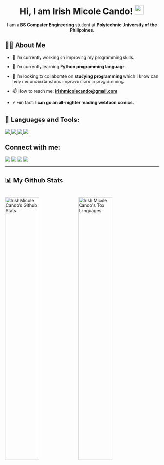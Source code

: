<h1 align="center">Hi, I am Irish Micole Cando! <img src="https://raw.githubusercontent.com/MartinHeinz/MartinHeinz/master/wave.gif" width="30px"></h1>
<p align="center"> I am a <b>BS Computer Engineering</b> student at <b>Polytechnic University of the Philippines</b>.</p>


## 🙋‍♂️ About Me

- 🔭 I’m currently working on improving my programming skills.

- 🌱 I’m currently learning **Python programming language**.

- 👯 I’m looking to collaborate on **studying programming** which I know can help me understand and improve more in programming.

- 📫 How to reach me: **irishmicolecando@gmail.com**

- ⚡ Fun fact: **I can go an all-nighter reading webtoon comics.**

## 🚀 Languages and Tools:

<p align="left"> 
    <a href="https://www.python.org" target="_blank"> <img src="https://img.icons8.com/color/48/000000/python.png"/> </a> 
    <a href="https://www.java.com" target="_blank"> <img src="https://img.icons8.com/color/48/000000/java-coffee-cup-logo.png"/> </a>
    <a href="https://www.w3.org/html/" target="_blank"> <img src="https://img.icons8.com/color/48/000000/html-5.png"/> </a> 
    <a href="https://www.w3schools.com/css/" target="_blank"> <img src="https://img.icons8.com/color/48/000000/css3.png"/> </a> 
</p>

## Connect with me:
<p align="left">

<a href = "https://www.linkedin.com/in/irish-micole-cando-851714225/" target="_blank"> <img src="https://img.icons8.com/fluent/48/000000/linkedin.png"/></a>
<a href = "https://www.facebook.com/ayreeeshcando" target="_blank"> <img src="https://img.icons8.com/color/48/000000/facebook.png"/></a>
<a href = "https://twitter.com/ayreeeshcando" target="_blank"> <img src="https://img.icons8.com/fluent/48/000000/twitter.png"/></a>
<a href = "https://www.instagram.com/ayreshcando/" target="_blank"> <img src="https://img.icons8.com/fluent/48/000000/instagram-new.png"/></a>
</p>

<hr>

## 📊 My Github Stats

  <br/>
    <a href="https://github.com/irishmicoletcando/github-readme-stats" target="_blank"><img alt="Irish Micole Cando's Github Stats" align="left" width="47%" src="https://github-readme-stats.vercel.app/api?username=irishmicoletcando&show_icons=true&theme=dark&bg_color=0D1117&text_color=ffffff&hide_border=true&icon_color=528AAE"/></a>
  <a href="https://github.com/irishmicoletcando/github-readme-stats" target="_blank"><img alt="Irish Micole Cando's Top Languages" align="left" width="47%" src="https://github-readme-stats.vercel.app/api/top-langs/?username=irishmicoletcando&langs_count=8&count_private=true&layout=compact&theme=react&hide_border=true&bg_color=0D1117&title_color=ffffff" /></a>
